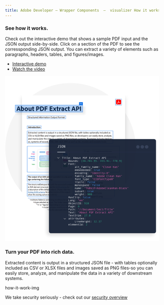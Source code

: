 ```yaml
---
title: Adobe Developer — Wrapper Components  —  visualizer How it works
---
```


<TextBlock slots="heading,text,buttons,image" theme="lightest" className="padding-zero-visualizer see-how-it-works how-it-work-font"/>

### See how it works.

Check out the interactive demo that shows a sample 
PDF input and the JSON output side-by-side. Click on a section of the PDF 
to see the corressponding JSON output. You can extract a variety of elements such as 
paragraphs, headers, tables, and figures/images.
  
- [Interactive demo](https://www.adobe.com/go/pdfEmbedAPI_demo)
- [Watch the video](https://app.frame.io/r/376fbe2b-b4f2-4833-8fba-09bb711a8f4c)

![Create Source Support](../images/ExtractVisualizer_Graphic.png)


<TextBlock slots="heading, text" theme="lightest"  className="how-it-work-richText padding-zero-visualizer rich-text-data how-it-work-font"/>

 ### Turn your PDF into rich data.

 Extracted content is output in a structured JSON file - with tables optionally included as CSV or XLSX files and images
 saved as PNG files-so you can easily store, analyze, and manipulate the data in a variety of downstream systems.

<TextBlock slots="assetImg" theme="lightest" width="100%" imageOnly className="padding-zero-visualizer media-bottom-padding"/>

how-it-work-img

<TextBlock slots="text" theme="lightest" isCentered className="media-bottom-padding link position-up linking How-it-works sec-overview"/>

We take security seriously - check out our [security overview](https://www.adobe.com/content/dam/cc/en/security/pdfs/AdobeDocumentServices_SecurityOverview.pdf)